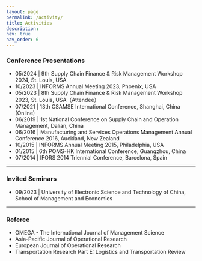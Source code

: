 ```yaml
---
layout: page
permalink: /activity/
title: Activities
description: 
nav: true
nav_order: 6
---
```






### Conference Presentations  
 - 05/2024 \| 9th Supply Chain Finance & Risk Management Workshop 2024, St. Louis, USA
 - 10/2023 \| INFORMS Annual Meeting 2023, Phoenix, USA
 - 05/2023 \| 8th Supply Chain Finance & Risk Management Workshop 2023, St. Louis, USA（Attendee）
 - 07/2021 \| 13th CSAMSE International Conference, Shanghai, China (Online)
 - 06/2019 \| 1st National Conference on Supply Chain and Operation Management, Dalian, China
 - 06/2016 \| Manufacturing and Services Operations Management Annual Conference 2016, Auckland, New Zealand
 - 10/2015 \| INFORMS Annual Meeting 2015, Philadelphia, USA
 - 01/2015 \| 6th POMS-HK International Conference, Guangzhou, China
 - 07/2014 \| IFORS 2014 Triennial Conference, Barcelona, Spain

---------------------------------------------------------------------------------------------


### Invited Seminars
 - 09/2023 \| University of Electronic Science and Technology of China, School of Management and Economics

---------------------------------------------------------------------------------------------

### Referee
 - OMEGA - The International Journal of Management Science
 - Asia-Pacific Journal of Operational Research
 - European Journal of Operational Research
 - Transportation Research Part E: Logistics and Transportation Review



